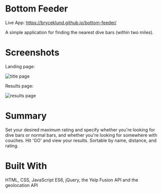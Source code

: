 # Bottom Feeder
Live App:
https://bryceklund.github.io/bottom-feeder/

A simple application for finding the nearest dive bars (within two miles).


# Screenshots

Landing page:

![title page](https://i.imgur.com/I5Sw9WD.png)


Results page:

![results page](https://i.imgur.com/hX93Bxu.png)

# Summary

Set your desired maximum rating and specify whether you're looking for dive bars or normal bars, and whether you're looking for somewhere with couches. Hit 'GO' and view your results. Sortable by name, distance, and rating.

# Built With

HTML, CSS, JavaScript ES6, jQuery, the Yelp Fusion API and the geolocation API
